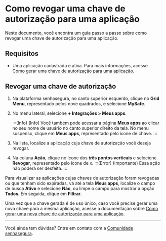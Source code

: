 # Como revogar uma chave de autorização para uma aplicação

Neste documento, você encontra um guia passo a passo sobre como revogar uma chave de autorização para uma aplicação.

## Requisitos

* Uma aplicação cadastrada e ativa. Para mais informações, acesse [Como gerar uma chave de autorização para uma aplicação](/v3-33/docs/pt/mysafe-myapps-how-to-generate-an-authorization-key).

## Revogar uma chave de autorização

1. Na plataforma senhasegura, no canto superior esquerdo, clique no **Grid Menu**, representado pelos nove quadrados, e selecione **MySafe**.
2. No menu lateral, selecione **+ Integrações > Meus apps**.

    :::(Info) (Info)
    Você também pode acessar a página **Meus apps** ao clicar no seu nome de usuário no canto superior direito da tela. No menu suspenso, clique em **Meus apps**, representado pelo ícone de chave.
    :::
    
3. Na lista, localize a aplicação cuja chave de autorização você deseja revogar.
4. Na coluna **Ação**, clique no ícone dos **três pontos verticais** e selecione **Revogar**, representado pelo ícone de x.
    :::(Error) (Importante)
    Essa ação não poderá ser desfeita.
    :::
 
 
Para visualizar as aplicações cujas chaves de autorização foram revogadas ou que tenham sido expiradas, vá até a tela **Meus apps**, localize o campo de busca **Ativo** e selecione **Não**, ou limpe o campo para mostrar a opção **Todos**. Em seguida, clique em **Filtrar**.

Uma vez que a chave gerada é de uso único, caso você precise gerar uma nova chave para a mesma aplicação, acesse a documentação sobre [Como gerar uma nova chave de autorização para uma aplicação](/v3-33/docs/pt/mysafe-myapps-how-to-generate-an-authorization-key).


* * *

Você ainda tem dúvidas? Entre em contato com a [Comunidade senhasegura](https://community.senhasegura.io/).